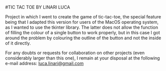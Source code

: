 #TIC TAC TOE BY LINARI LUCA

Project in which I went to create the game of tic-tac-toe, the special feature being that I adapted this version for users of the MacOS operating system, as I wanted to use the tkinter library.
The latter does not allow the function of filling the colour of a single button to work properly, but in this case I got around the problem by colouring the outline of the button and not the inside of it directly.

For any doubts or requests for collaboration on other projects (even considerably larger than this one), I remain at your disposal at the following e-mail address: luca.linari@gmail.com

